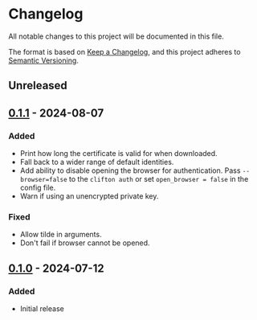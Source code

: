 # Changelog

All notable changes to this project will be documented in this file.

The format is based on [Keep a Changelog](https://keepachangelog.com/en/1.0.0/), and this project adheres to [Semantic Versioning](https://semver.org/spec/v2.0.0.html).

## Unreleased

## [0.1.1] - 2024-08-07
### Added
- Print how long the certificate is valid for when downloaded.
- Fall back to a wider range of default identities.
- Add ability to disable opening the browser for authentication. Pass `--browser=false` to the `clifton auth` or set `open_browser = false` in the config file.
- Warn if using an unencrypted private key.

### Fixed
- Allow tilde in arguments.
- Don't fail if browser cannot be opened.

## [0.1.0] - 2024-07-12
### Added
- Initial release

[0.1.1]: https://github.com/isambard-sc/clifton/releases/tag/0.1.1
[0.1.0]: https://github.com/isambard-sc/clifton/releases/tag/0.1.0
